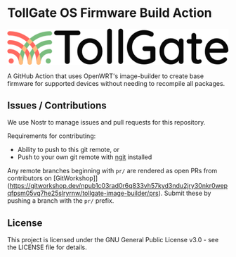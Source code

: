# TollGate OS Firmware Build Action
![logo](TollGate_Logo-C-black.png)

A GitHub Action that uses OpenWRT's image-builder to create base firmware for supported devices without needing to recompile all packages.

## Issues / Contributions

We use Nostr to manage issues and pull requests for this repository.

Requirements for contributing:
* Ability to push to this git remote, or
* Push to your own git remote with [ngit](https://gitworkshop.dev/) installed

Any remote branches beginning with `pr/` are rendered as open PRs from contributors on [GitWorkshop]](https://gitworkshop.dev/npub1c03rad0r6q833vh57kyd3ndu2jry30nkr0wepqfpsm05vq7he25slryrnw/tollgate-image-builder/prs). Submit these by pushing a branch with the `pr/` prefix.

## License

This project is licensed under the GNU General Public License v3.0 - see the LICENSE file for details.
